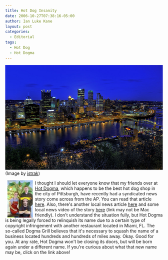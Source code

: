 ```yaml
---
title: Hot Dog Insanity
date: 2006-10-27T07:38:16-05:00
author: Ian Luke Kane
layout: post
categories:
  - Editorial
tags:
  - Hot Dog
  - Hot Dogma
---
```


![(jstrak)](/assets/pittsburgh.jpg)  
(Image by [jstrak](http://www.flickr.com/photos/35637126@N02/3518456572/sizes/z/in/photostream/))

<img align="left" hspace=7px src="/assets/hotdogma.jpeg"> I thought I
should let everyone know that my friends over at
[Hot Dogma](http://franktuary.com/), which happens to be the best hot
dog shop in the city of Pittsburgh, have recently had a syndicated news
story come across from the AP. You can read that article
[here](http://www.pittsburghlive.com/x/pittsburghtrib/news/today/s_476430.html).
Also, there's another local news article
[here](http://www.post-gazette.com/pg/06297/732392-53.stm) and some
local news video of the story
[here](http://www.wpxi.com/video/10150137/detail.html) (link may not be
Mac friendly). I don't understand the situation fully, but Hot Dogma is
being legally forced to relinquish its name due to a certain type of
copyright infringement with another restaurant located in Miami, FL. The
so-called Dogma Grill believes that it's necessary to squash the name of
a business located hundreds and hundreds of miles away. Okay. Good for
you. At any rate, Hot Dogma won't be closing its doors, but will be born
again under a different name. If you're curious about what that new name
may be, click on the link above!